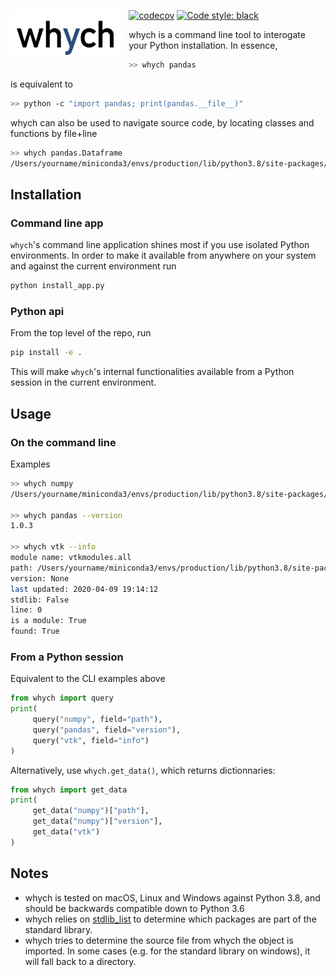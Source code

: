 <img src="logo.jpg"
     alt="whych logo"
     height="80"
     style="float: left; margin-right: 10px;" />
     
[![codecov](https://codecov.io/gh/neutrinoceros/whych/branch/master/graph/badge.svg)](https://codecov.io/gh/neutrinoceros/whych)
[![Code style: black](https://img.shields.io/badge/code%20style-black-000000.svg)](https://github.com/psf/black)

whych is a command line tool to interogate your Python installation.
In essence,

```bash
>> whych pandas
```
is equivalent to
```bash
>> python -c "import pandas; print(pandas.__file__)"
```

whych can also be used to navigate source code, by locating classes and functions by file+line

```bash
>> whych pandas.Dataframe
/Users/yourname/miniconda3/envs/production/lib/python3.8/site-packages/pandas/core/frame.py:319
```

## Installation

### Command line app

``whych``'s command line application shines most if you use isolated Python
environments. In order to make it available from anywhere on your system and
against the current environment run
```bash
python install_app.py
```

### Python api

From the top level of the repo, run
```bash
pip install -e .
```

This will make `whych`'s internal functionalities available from a Python
session in the current environment.


## Usage

### On the command line

Examples

```bash
>> whych numpy
/Users/yourname/miniconda3/envs/production/lib/python3.8/site-packages/numpy

>> whych pandas --version
1.0.3

>> whych vtk --info
module name: vtkmodules.all
path: /Users/yourname/miniconda3/envs/production/lib/python3.8/site-packages/vtkmodules/all.py
version: None
last updated: 2020-04-09 19:14:12
stdlib: False
line: 0
is a module: True
found: True
```

### From a Python session

Equivalent to the CLI examples above
```python
from whych import query
print(
     query("numpy", field="path"),
     query("pandas", field="version"),
     query("vtk", field="info")
)
```

Alternatively, use `whych.get_data()`, which returns dictionnaries:
```python
from whych import get_data
print(
     get_data("numpy")["path"],
     get_data("numpy")["version"],
     get_data("vtk")
)
```

## Notes
- whych is tested on macOS, Linux and Windows against Python 3.8, and should be backwards compatible
  down to Python 3.6
- whych relies on [stdlib_list](https://github.com/jackmaney/python-stdlib-list) to determine which
  packages are part of the standard library.
- whych tries to determine the source file from whych the object is imported. In
  some cases (e.g. for the standard library on windows), it will fall back to a directory.
